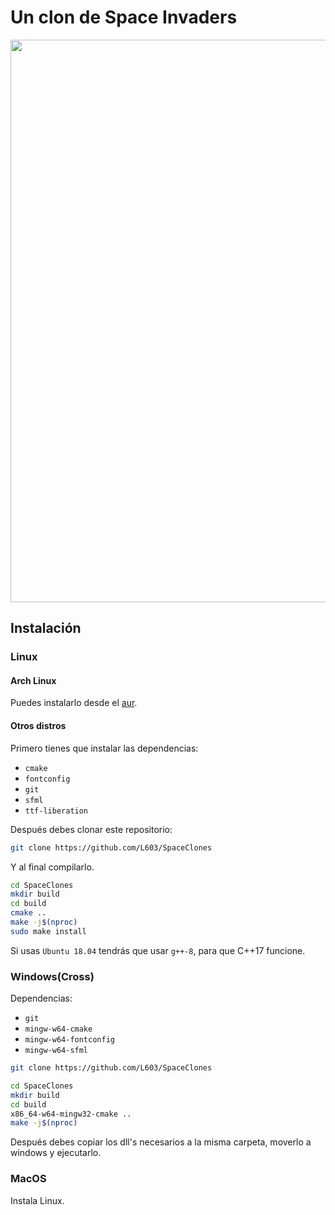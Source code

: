 # Un clon de Space Invaders

<!-- Esta cosa centra el gif-->
<p align="center">

<img width="900" src="https://user-images.githubusercontent.com/39320840/69807595-af888780-11b3-11ea-8aaa-e94eb0491656.gif">

</p>

## Instalación

### Linux

#### Arch Linux

Puedes instalarlo desde el [aur](https://aur.archlinux.org/packages/spaceclones-git/).

#### Otros distros

Primero tienes que instalar las dependencias:

* `cmake`
* `fontconfig`
* `git`
* `sfml`
* `ttf-liberation`

Después debes clonar este repositorio:

``` bash
git clone https://github.com/L603/SpaceClones
```

Y al final compilarlo.

``` bash
cd SpaceClones
mkdir build
cd build
cmake ..
make -j$(nproc)
sudo make install
```

Si usas `Ubuntu 18.04` tendrás que usar `g++-8`,
para que C++17 funcione.

### Windows(Cross)

Dependencias:

* `git`
* `mingw-w64-cmake`
* `mingw-w64-fontconfig`
* `mingw-w64-sfml`

``` bash
git clone https://github.com/L603/SpaceClones
```

``` bash
cd SpaceClones
mkdir build
cd build
x86_64-w64-mingw32-cmake ..
make -j$(nproc)
```

Después debes copiar los dll's necesarios a la misma carpeta,
moverlo a windows y ejecutarlo.

### MacOS

Instala Linux.

